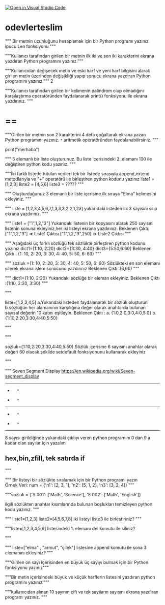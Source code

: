 [![Open in Visual Studio Code](https://classroom.github.com/assets/open-in-vscode-f059dc9a6f8d3a56e377f745f24479a46679e63a5d9fe6f495e02850cd0d8118.svg)](https://classroom.github.com/online_ide?assignment_repo_id=6617693&assignment_repo_type=AssignmentRepo)
# odevlerteslim

"""
Bir metnin uzunluğunu hesaplamak için bir Python programı yazınız. ipucu Len fonksiyonu
"""


"""Kullanıcı tarafından girilen bir metnin ilk iki ve son iki karakterini ekrana yazdıran Python programını yazınız."""



"""Kullanıcıdan değişecek metin ve eski harf ve yeni harf bilgisini alarak girilen metin üzerinden değişikliği yapıp sonucu ekrana yazdıran Python programını yazınız."""
2

"""Kullanıcı tarafından girilen bir kelimenin palindrom olup olmadığını karşılaştırma operatöründen faydalanarak print() fonksiyonu ile ekrana yazdırınız. """
# ==

"""Girilen bir metnin son 2 karakterini 4 defa çoğaltarak ekrana yazan Python programını yazınız. `*` aritmetik operatöründen faydalanabilirsiniz. """


print("merhaba")


"""
5 elemanlı bir liste oluşturunuz. Bu liste içerisindeki 2. elemanı 100 ile değiştiren python kodu yazınız.
"""



"""İki farklı listede tutulan verileri tek bir listede sırasıyla append,extend metodlarıyla ve "+" operatörü ile birleştiren python kodunu yazınız 
liste1 = [1,2,3]
liste2 = [4,5,6]
liste3 = ?????
"""


"""
Oluşturduğunuz 3 elemanlı bir liste içerisine 
ilk sıraya "Elma" kelimesini ekleyiniz. 
"""


"""
liste = [1,2,3,4,5,6,7,1,3,3,3,2,2,1,23]
yukarıdaki listeden ilk 3 sayısını silip ekrana yazdırınız. 
"""


"""
liste1 = ["1",1,2,"3"]
Yukarıdaki listenin bir kopyasını alarak 250 sayısını listenin sonuna ekleyiniz,her iki listeyi ekrana yazdırınız.
Beklenen Çıktı:
["1",1,2,"3"] => Liste1 Çıktısı
["1",1,2,"3",250] => Liste2 Çıktısı
"""



"""
Aşağıdaki üç farklı sözlüğü tek sözlükte birleştiren python kodunu yazınız
dict1={1:10, 2:20}
dict2={3:30, 4:40}
dict3={5:50,6:60}
Beklenen Çıktı : {1: 10, 2: 20, 3: 30, 4: 40, 5: 50, 6: 60}
"""




"""
sozluk ={1: 10, 2: 20, 3: 30, 4: 40, 5: 50, 6: 60}
Sözlükteki en son elemanı silerek ekrana işlem sonucunu yazdırınız
Beklenen Çıktı :(6,60)
"""



"""
dict1={1:10, 2:20}
Yukarıdaki sözlüğe bir eleman ekleyiniz. 
Beklenen Çıktı :{1:10, 2:20, 3:30}
"""


"""

liste=[1,2,3,4,5]
    a.Yukarıdaki listeden faydalanarak bir sözlük oluşturun 
    b.sözlüğün her alamanının karşılığına değer olarak anahtarda bulunan sayısal değerin 10 katını eşitleyin.
Beklenen Çıktı :
a. {1:0,2:0,3:0,4:0,5:0}
b. {1:10,2:20,3:30,4:40,5:50}

"""


"""

sozluk={1:10,2:20,3:30,4:40,5:50}
Sözlük içerisine 6 sayısını anahtar olarak değeri 60 olacak şekilde setdefault fonksiyonunu kullanarak ekleyiniz

"""



"""
Seven Segment Display 
https://en.wikipedia.org/wiki/Seven-segment_display

* * * * *
*       *
*       *
* * * * *
*       *
*       *
* * * * *

8 sayısı girildiğinde yukarıdaki çıktıyı veren python programını 0 dan 9 a kadar olan sayılar için yazalım
## hex,bin,zfill, tek satırda if

"""



"""
Bir listeyi bir sözlükte sıralamak için bir Python programı yazın <br>
Örnek Veri: num = {'n1': [2, 3, 1], 'n2': [5, 1, 2], 'n3': [3, 2, 4]}
"""


"""sozluk = {'S  001': ['Math', 'Science'], 'S    002': ['Math', 'English']} 

ilgili sözlükten anahtar kısımlarında bulunan boşlukları temizleyen python kodu yazınız. 
"""



"""
liste1=[1,2,3]
liste2=[4,5,6,7,8]
iki listeyi liste3 ile birleştiriniz?
"""



"""liste=[1,2,3,4,5,6] listesindeki 1. elemanı del komutu ile siliniz?

"""


"""
liste=["elma" , "armut", "çilek"] listesine append komutu ile sona 3 elemanını ekleyiniz?
"""

"""Girilen on sayı içerisinden en büyük üç sayıyı bulmak için bir Python fonksiyonu yazınız"""



"""Bir metin içerisindeki büyük ve küçük harflerin listesini yazdıran python programını yazınız."""



"""kullanıcıdan alınan 10 sayının çift ve tek sayıların sayısını ekrana yazdıran programı yazınız. """

